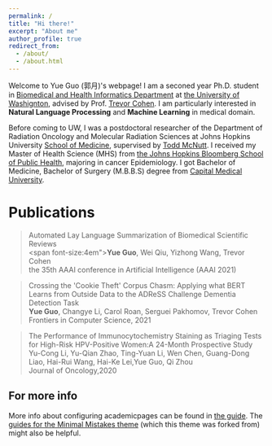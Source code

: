 ```yaml
---
permalink: /
title: "Hi there!"
excerpt: "About me"
author_profile: true
redirect_from: 
  - /about/
  - /about.html
---
```


Welcome to Yue Guo (郭月)'s webpage! I am a seconed year Ph.D. student in [Biomedical and Health Informatics Department](http://bime.uw.edu) at [the University of Washignton](https://www.washington.edu), advised by Prof. [Trevor Cohen](http://bime.uw.edu/faculty/trevor-cohen/). I am particularly interested in **Natural Language Processing** and **Machine Learning** in medical domain.

Before coming to UW, I was a postdoctoral researcher of the Department of Radiation Oncology and Molecular Radiation Sciences at Johns Hopkins University [School of Medicine](https://www.hopkinsmedicine.org/som/), supervised by [Todd McNutt](https://www.hopkinsmedicine.org/profiles/details/todd-mcnutt). I received my Master of Health Science (MHS) from [the Johns Hopkins Bloomberg School of Public Health](https://www.jhsph.edu), majoring in cancer Epidemiology. I got Bachelor of Medicine, Bachelor of Surgery (M.B.B.S) degree from [ Capital Medical University](http://www.ccmu.edu.cn).

Publications
======
> Automated Lay Language Summarization of Biomedical Scientific Reviews<br>
> <span font-size:4em">**Yue Guo**, Wei Qiu, Yizhong Wang, Trevor Cohen</span><br>
> the 35th AAAI conference in Artificial Intelligence (AAAI 2021)
> [<i class="fas fa-file-pdf"></i>](https://arxiv.org/pdf/2012.12573.pdf)
> [<i class="fab fa-github"></i>](https://github.com/qiuweipku/Plain_language_summarization)
> <i class="fas fa-play-circle"></i>

> Crossing the 'Cookie Theft' Corpus Chasm: Applying what BERT Learns from Outside Data to the ADReSS Challenge Dementia Detection Task<br>
> **Yue Guo**, Changye Li, Carol Roan, Serguei Pakhomov, Trevor Cohen<br>
> Frontiers in Computer Science, 2021
> [<i class="fas fa-file-pdf"></i>](https://www.frontiersin.org/articles/10.3389/fcomp.2021.642517/abstract)

> The Performance of Immunocytochemistry Staining as Triaging Tests for High-Risk HPV-Positive Women:A 24-Month Prospective Study<br>
> Yu-Cong Li, Yu-Qian Zhao, Ting-Yuan Li, Wen Chen, Guang-Dong Liao, Hai-Rui Wang, Hai-Ke Lei,Yue Guo, Qi Zhou <br>
> Journal of Oncology,2020
> > [<i class="fas fa-file-pdf"></i>](https://downloads.hindawi.com/journals/jo/2020/6878761.pdf)



For more info
------
More info about configuring academicpages can be found in [the guide](https://academicpages.github.io/markdown/). The [guides for the Minimal Mistakes theme](https://mmistakes.github.io/minimal-mistakes/docs/configuration/) (which this theme was forked from) might also be helpful.

